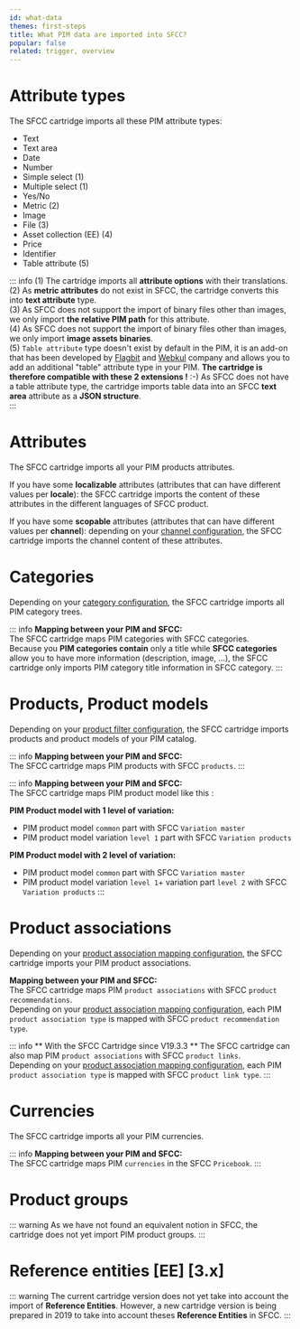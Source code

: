 ```yaml
---
id: what-data
themes: first-steps
title: What PIM data are imported into SFCC?
popular: false
related: trigger, overview
---
```


# Attribute types

The SFCC cartridge imports all these PIM attribute types:
- Text
- Text area
- Date
- Number
- Simple select (1)
- Multiple select (1)
- Yes/No
- Metric (2)
- Image
- File (3)
- Asset collection (EE) (4)
- Price
- Identifier
- Table attribute (5)

::: info
(1) The cartridge imports all **attribute options** with their translations.<br>
(2) As **metric attributes** do not exist in SFCC, the cartridge converts this into **text attribute** type.<br>
(3) As SFCC does not support the import of binary files other than images, we only import **the relative PIM path** for this attribute.<br>
(4) As SFCC does not support the import of binary files other than images, we only import **image assets binaries**.<br>
(5) `Table attribute` type doesn't exist by default in the PIM, it is an add-on that has been developed by [Flagbit](https://marketplace.akeneo.com/extension/table-attribute) and [Webkul](https://marketplace.akeneo.com/extension/akeneo-table-attribute) company and allows you to add an additional "table" attribute type in your PIM.
**The cartridge is therefore compatible with these 2 extensions !** :-)
As SFCC does not have a table attribute type, the cartridge imports table data into an SFCC **text area** attribute as a **JSON structure**.  
:::


# Attributes

The SFCC cartridge imports all your PIM products attributes.

If you have some **localizable** attributes (attributes that can have different values per **locale**): the SFCC cartridge imports the content of these attributes in the different languages of SFCC product.

If you have some **scopable** attributes (attributes that can have different values per **channel**): depending on your [channel configuration](03-products-filter-configuration.html), the SFCC cartridge imports the channel content of these attributes.

# Categories

Depending on your [category configuration](06-categories-configuration.html), the SFCC cartridge imports all PIM category trees.

::: info
**Mapping between your PIM and SFCC:**<br>
The SFCC cartridge maps PIM categories with SFCC categories.<br>
Because you **PIM categories contain** only a title while **SFCC categories** allow you to have more information (description, image, ...), the SFCC cartridge only imports PIM category title information in SFCC category.
:::

# Products, Product models

Depending on your [product filter configuration](03-products-filter-configuration.html), the SFCC cartridge imports products and product models of your PIM catalog.

::: info
**Mapping between your PIM and SFCC:**<br>
The SFCC cartridge maps PIM products with SFCC `products`.
:::

::: info
**Mapping between your PIM and SFCC:**<br>
The SFCC cartridge maps PIM product model like this :

**PIM Product model with 1 level of variation:**<br>
- PIM product model `common` part with SFCC `Variation master`<br>
- PIM product model variation `level 1` part with SFCC `Variation products`

**PIM Product model with 2 level of variation:**<br>
- PIM product model `common` part with SFCC `Variation master`<br>
- PIM product model variation `level 1`+ variation part `level 2` with SFCC `Variation products`
:::

# Product associations

Depending on your [product association mapping configuration](05-mapping-configuration.html), the SFCC cartridge imports your PIM product associations.

**Mapping between your PIM and SFCC:**<br>
The SFCC cartridge maps PIM `product associations` with SFCC `product recommendations`.<br>
Depending on your [product association mapping configuration](05-mapping-configuration.html), each PIM `product association type` is mapped with SFCC `product recommendation type`.

::: info
** With the SFCC Cartridge since V19.3.3 **
The SFCC cartridge can also map PIM `product associations` with SFCC `product links`.<br>
Depending on your [product association mapping configuration](05-mapping-configuration.html), each PIM `product association type` is mapped with SFCC `product link type`.
:::

# Currencies

The SFCC cartridge imports all your PIM currencies.

::: info
**Mapping between your PIM and SFCC:**<br>
The SFCC cartridge maps PIM `currencies` in the SFCC `Pricebook`.
:::

# Product groups

::: warning
As we have not found an equivalent notion in SFCC, the cartridge does not yet import PIM product groups.
:::

# Reference entities [EE] [3.x]

::: warning
The current cartridge version does not yet take into account the import of **Reference Entities**. However, a new cartridge version is being prepared in 2019 to take into account theses **Reference Entities** in SFCC.
:::
